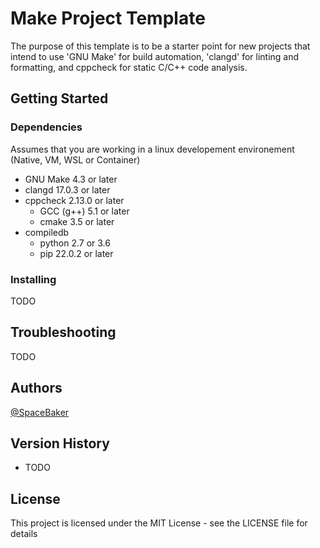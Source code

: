 # Make Project Template

The purpose of this template is to be a starter point for new projects that intend to use 'GNU Make' for build automation, 'clangd' for linting and formatting, and cppcheck for static C/C++ code analysis.

## Getting Started

### Dependencies

Assumes that you are working in a linux developement environement (Native, VM, WSL or Container)
* GNU Make 4.3 or later
* clangd 17.0.3 or later
* cppcheck 2.13.0 or later
    * GCC (g++) 5.1 or later
    * cmake 3.5 or later
* compiledb
    * python 2.7 or 3.6
    * pip 22.0.2 or later

### Installing

TODO

## Troubleshooting

TODO

## Authors

[@SpaceBaker](https://github.com/SpaceBaker)

## Version History

* TODO

## License

This project is licensed under the MIT License - see the LICENSE file for details
